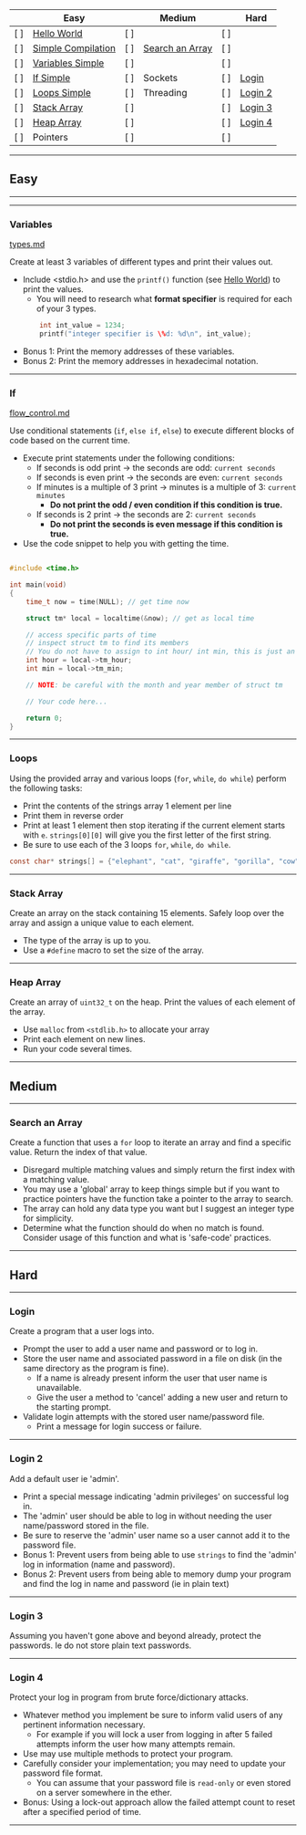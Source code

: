 |   | Easy                                    |   | Medium                            |   | Hard     |
|---|-----------------------------------------|---|-----------------------------------|---|----------|
|[ ]|[Hello World](#hello-world)              |[ ]|                                   |[ ]| |
|[ ]|[Simple Compilation](#simple-compilation)|[ ]|[Search an Array](#search-an-array)|[ ]|   |
|[ ]|[Variables Simple](#variables-simple)    |[ ]|                                   |[ ]|   |
|[ ]|[If Simple](#if-simple)                  |[ ]|Sockets                            |[ ]|[Login](#login)|
|[ ]|[Loops Simple](#loops-simple)            |[ ]|Threading                          |[ ]|[Login 2](#login-2)|
|[ ]|[Stack Array](#stack-array)              |[ ]|                                   |[ ]|[Login 3](#login-3)|
|[ ]|[Heap Array](#heap-array)                |[ ]|                                   |[ ]|[Login 4](#login-4)|
|[ ]|Pointers                                 |[ ]|                                   |[ ]|          |
---
## Easy
---


---
### Variables
[types.md](./types.md)

Create at least 3 variables of different types and print their values out.
- Include <stdio.h> and use the `printf()` function (see [Hello World](#hello-world)) to print the values.
    - You will need to research what **format specifier** is required for each of your 3 types.
    ```c
        int int_value = 1234;
        printf("integer specifier is \%d: %d\n", int_value);
    ```
- Bonus 1: Print the memory addresses of these variables.
- Bonus 2: Print the memory addresses in hexadecimal notation.
---
### If
[flow_control.md](./flow_control.md)

Use conditional statements (`if`, `else if`, `else`) to execute different blocks of code based on the current time.
- Execute print statements under the following conditions:
    - If seconds is odd print -> the seconds are odd: `current seconds`
    - If seconds is even print -> the seconds are even: `current seconds`
    - If minutes is a multiple of 3 print -> minutes is a multiple of 3: `current minutes`
        - **Do not print the odd / even condition if this condition is true.**
    - If seconds is 2 print -> the seconds are 2: `current seconds`
        - **Do not print the seconds is even message if this condition is true.**
- Use the code snippet to help you with getting the time.
```c

#include <time.h>

int main(void)
{
    time_t now = time(NULL); // get time now

    struct tm* local = localtime(&now); // get as local time

    // access specific parts of time
    // inspect struct tm to find its members
    // You do not have to assign to int hour/ int min, this is just an example
    int hour = local->tm_hour; 
    int min = local->tm_min;

    // NOTE: be careful with the month and year member of struct tm

    // Your code here...

    return 0;
}
```

---
### Loops
Using the provided array and various loops (`for`, `while`, `do while`) perform the following tasks:
- Print the contents of the strings array 1 element per line
- Print them in reverse order
- Print at least 1 element then stop iterating if the current element starts with `e`. `strings[0][0]` will give you the first letter of the first string.
- Be sure to use each of the 3 loops `for`, `while`, `do while`.
```c
const char* strings[] = {"elephant", "cat", "giraffe", "gorilla", "cow"};
```
---
### Stack Array
Create an array on the stack containing 15 elements. Safely loop over the array and assign a unique value to each element.
- The type of the array is up to you.
- Use a `#define` macro to set the size of the array. 
---
### Heap Array
Create an array of `uint32_t` on the heap. Print the values of each element of the array.
- Use `malloc` from `<stdlib.h>` to allocate your array
- Print each element on new lines.
- Run your code several times. 
---
## Medium
---
### Search an Array
Create a function that uses a `for` loop to iterate an array and find a specific value. Return the index of that value.
- Disregard multiple matching values and simply return the first index with a matching value.
- You may use a 'global' array to keep things simple but if you want to practice pointers have the function take a pointer to the array to search.
- The array can hold any data type you want but I suggest an integer type for simplicity.
- Determine what the function should do when no match is found. Consider usage of this function and what is 'safe-code' practices.
---



## Hard

---
### Login
Create a program that a user logs into. 
- Prompt the user to add a user name and password or to log in.
- Store the user name and associated password in a file on disk (in the same directory as the program is fine).
    - If a name is already present inform the user that user name is unavailable.
    - Give the user a method to 'cancel' adding a new user and return to the starting prompt.
- Validate login attempts with the stored user name/password file.
    - Print a message for login success or failure.
---
### Login 2
Add a default user ie 'admin'.
- Print a special message indicating 'admin privileges' on successful log in.
- The 'admin' user should be able to log in without needing the user name/password stored in the file.
- Be sure to reserve the 'admin' user name so a user cannot add it to the password file.
- Bonus 1: Prevent users from being able to use `strings` to find the 'admin' log in information (name and password).
- Bonus 2: Prevent users from being able to memory dump your program and find the log in name and password (ie in plain text)
---
### Login 3
Assuming you haven't gone above and beyond already, protect the passwords. Ie do not store plain text passwords.

---

### Login 4
Protect your log in program from brute force/dictionary attacks.
- Whatever method you implement be sure to inform valid users of any pertinent information necessary.
    - For example if you will lock a user from logging in after 5 failed attempts inform the user how many attempts remain.
- Use may use multiple methods to protect your program.
- Carefully consider your implementation; you may need to update your password file format.
    - You can assume that your password file is `read-only` or even stored on a server somewhere in the ether.
- Bonus: Using a lock-out approach allow the failed attempt count to reset after a specified period of time.
---